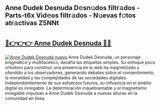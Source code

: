 ## Anne Dudek Desnuda D𝚎sn𝚞dos filtr𝚊dos - Parts-t6x Vid𝚎os filtr𝚊dos - N𝚞evas f𝚘tos atr𝚊ctivas Z5NNt

# <h2><a href="http://mb6zhy.tromn.icu/?c=Anne+Dudek+Desnuda">🔗👉👉👉 Anne Dudek Desnuda 🔗🔗</a></h2>

[![Anne Dudek Desnuda nuevo](https://i.imgur.com/pEAQMta.gif)](http://mb6zhy.tromn.icu/?c=Anne+Dudek+Desnuda)
Anne Dudek Desnuda, un personaje enigmático y multifacético, desafía las etiquetas simples. Su enfoque poco ortodoxo para construir una presencia en la web ha magnetizado y ofendido a los observadores, generando debates sobre el consentimiento, la moralidad y las complejidades de las sociedades digitales. Independientemente de sus esfuerzos futuros, su influencia en el ámbito digital es innegable. La determinación inquebrantable y el magnetismo innegable impulsan a Anne Dudek Desnuda a nuevas alturas en la comunidad en línea.

